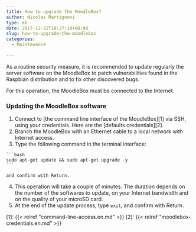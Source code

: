 ```yaml
---
title: How to upgrade the MoodleBox?
author: Nicolas Martignoni
type: kb
date: 2017-12-22T10:27:10+00:00
slug: how-to-upgrade-the-moodlebox
categories:
  - Maintenance

---
```

As a routine security measure, it is recommended to update regularly the server software on the MoodleBox to patch vulnerabilities found in the Raspbian distribution and to fix other discovered bugs.

For this operation, the MoodleBox must be connected to the Internet.

### Updating the MoodleBox software

  1. Connect to [the command line interface of the MoodleBox][1] via SSH, using your credentials. Here are the [defaults credentials][2].
  2. Branch the MoodleBox with an Ethernet cable to a local network with Internet access.
  3. Type the following command in the terminal interface:

    ```bash
    sudo apt-get update && sudo apt-get upgrade -y
    ```

    and confirm with Return.
  4. This operation will take a couple of minutes. The duration depends on the number of the softwares to update, on your Internet bandwidth and on the quality of your microSD card.
  5. At the end of the update process, type `exit`, and confirm with Return.

 [1]: {{< relref "command-line-access.en.md" >}}
 [2]: {{< relref "moodlebox-credentials.en.md" >}}
